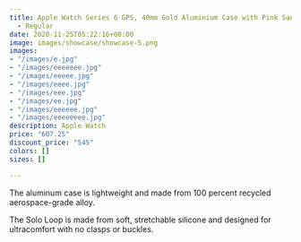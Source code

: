 ```yaml
---
title: Apple Watch Series 6 GPS, 40mm Gold Aluminium Case with Pink Sand Sport Band
  - Regular
date: 2020-11-25T05:22:16+00:00
image: images/showcase/showcase-5.png
images:
- "/images/e.jpg"
- "/images/eeeeeee.jpg"
- "/images/eeeee.jpg"
- "/images/eeee.jpg"
- "/images/eee.jpg"
- "/images/ee.jpg"
- "/images/eeeeee.jpg"
- "/images/eeeeeeee.jpg"
description: Apple Watch
price: "607.25"
discount_price: "545"
colors: []
sizes: []

---
```

The aluminum case is lightweight and made from 100 percent recycled aerospace-grade alloy.

The Solo Loop is made from soft, stretchable silicone and designed for ultracomfort with no clasps or buckles.